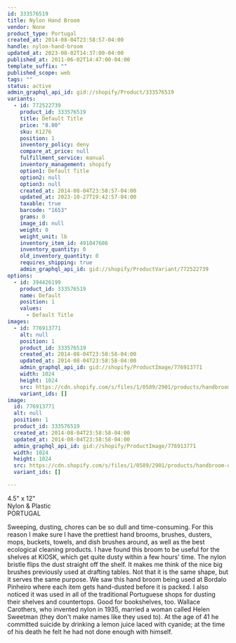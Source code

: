 ```yaml
---
id: 333576519
title: Nylon Hand Broom
vendor: None
product_type: Portugal
created_at: 2014-08-04T23:58:57-04:00
handle: nylon-hand-broom
updated_at: 2023-08-02T14:37:00-04:00
published_at: 2011-06-02T14:47:00-04:00
template_suffix: ""
published_scope: web
tags: ""
status: active
admin_graphql_api_id: gid://shopify/Product/333576519
variants:
  - id: 772522739
    product_id: 333576519
    title: Default Title
    price: "8.00"
    sku: K1276
    position: 1
    inventory_policy: deny
    compare_at_price: null
    fulfillment_service: manual
    inventory_management: shopify
    option1: Default Title
    option2: null
    option3: null
    created_at: 2014-08-04T23:58:57-04:00
    updated_at: 2023-10-27T19:42:57-04:00
    taxable: true
    barcode: "1653"
    grams: 0
    image_id: null
    weight: 0
    weight_unit: lb
    inventory_item_id: 491047686
    inventory_quantity: 0
    old_inventory_quantity: 0
    requires_shipping: true
    admin_graphql_api_id: gid://shopify/ProductVariant/772522739
options:
  - id: 394426199
    product_id: 333576519
    name: Default
    position: 1
    values:
      - Default Title
images:
  - id: 776913771
    alt: null
    position: 1
    product_id: 333576519
    created_at: 2014-08-04T23:58:58-04:00
    updated_at: 2014-08-04T23:58:58-04:00
    admin_graphql_api_id: gid://shopify/ProductImage/776913771
    width: 1024
    height: 1024
    src: https://cdn.shopify.com/s/files/1/0589/2901/products/handbroom-o.jpeg?v=1407211138
    variant_ids: []
image:
  id: 776913771
  alt: null
  position: 1
  product_id: 333576519
  created_at: 2014-08-04T23:58:58-04:00
  updated_at: 2014-08-04T23:58:58-04:00
  admin_graphql_api_id: gid://shopify/ProductImage/776913771
  width: 1024
  height: 1024
  src: https://cdn.shopify.com/s/files/1/0589/2901/products/handbroom-o.jpeg?v=1407211138
  variant_ids: []

---
```


4.5" x 12"  
Nylon & Plastic  
PORTUGAL

Sweeping, dusting, chores can be so dull and time-consuming. For this reason I make sure I have the prettiest hand brooms, brushes, dusters, mops, buckets, towels, and dish brushes around, as well as the best ecological cleaning products. I have found this broom to be useful for the shelves at KIOSK, which get quite dusty within a few hours' time. The nylon bristle flips the dust straight off the shelf. It makes me think of the nice big brushes previously used at drafting tables. Not that it is the same shape, but it serves the same purpose. We saw this hand broom being used at Bordalo Pinheiro where each item gets hand-dusted before it is packed. I also noticed it was used in all of the traditional Portuguese shops for dusting their shelves and countertops. Good for bookshelves, too. Wallace Carothers, who invented nylon in 1935, married a woman called Helen Sweetman (they don't make names like they used to). At the age of 41 he committed suicide by drinking a lemon juice laced with cyanide; at the time of his death he felt he had not done enough with himself.